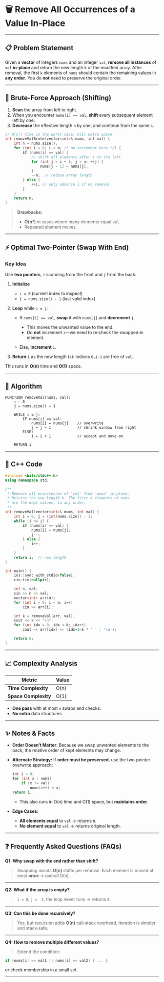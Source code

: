 # 🗑️ Remove All Occurrences of a Value In‑Place

---

## 📋 Problem Statement

Given a **vector** of integers `nums` and an integer `val`, **remove all instances** of `val` **in‑place** and return the new length `k` of the modified array.
After removal, the first `k` elements of `nums` should contain the remaining values in **any order**. You do **not** need to preserve the original order.

---

## 🐢 Brute‑Force Approach (Shifting)

1. **Scan** the array from left to right.
2. When you encounter `nums[i] == val`, **shift** every subsequent element left by one.
3. **Decrease** the effective length `n` by one, and continue from the same `i`.

```cpp
// O(n²) time in the worst case, O(1) extra space
int removeValBrute(vector<int>& nums, int val) {
    int n = nums.size();
    for (int i = 0; i < n; /* no increment here */) {
        if (nums[i] == val) {
            // shift all elements after i to the left
            for (int j = i + 1; j < n; ++j) {
                nums[j - 1] = nums[j];
            }
            --n;  // reduce array length
        } else {
            ++i; // only advance i if no removal
        }
    }
    return n;
}
```

> **Drawbacks:**
>
> * **O(n²)** in cases where many elements equal `val`.
> * Repeated element moves.

---

## ⚡ Optimal Two‑Pointer (Swap With End)

### **Key Idea**

Use **two pointers**, `i` scanning from the front and `j` from the back:

1. **Initialize**

   * `i = 0` (current index to inspect)
   * `j = nums.size() - 1` (last valid index)

2. **Loop** while `i ≤ j`:

   * If `nums[i] == val`, **swap** it with `nums[j]` and **decrement** `j`.

     * This moves the unwanted value to the end.
     * Do **not** increment `i`—we need to re‑check the swapped‑in element.
   * Else, **increment** `i`.

3. **Return** `i` as the new length (`k`): indices `0…i-1` are free of `val`.

This runs in **O(n)** time and **O(1)** space.

---

## 🔁 Algorithm

```text
FUNCTION removeVal(nums, val):
    i ← 0
    j ← nums.size() − 1

    WHILE i ≤ j:
        IF nums[i] == val:
            nums[i] ← nums[j]    // overwrite
            j ← j − 1            // shrink window from right
        ELSE:
            i ← i + 1            // accept and move on

    RETURN i
```

---

## 💾 C++ Code

```cpp
#include <bits/stdc++.h>
using namespace std;

/**
 * Removes all occurrences of 'val' from 'nums' in-place.
 * Returns the new length k. The first k elements of nums
 * are the kept values, in any order.
 */
int removeVal(vector<int>& nums, int val) {
    int i = 0, j = (int)nums.size() - 1;
    while (i <= j) {
        if (nums[i] == val) {
            nums[i] = nums[j];
            j--;
        } else {
            i++;
        }
    }
    return i;  // new length
}

int main() {
    ios::sync_with_stdio(false);
    cin.tie(nullptr);

    int n, val;
    cin >> n >> val;
    vector<int> arr(n);
    for (int i = 0; i < n; i++)
        cin >> arr[i];

    int k = removeVal(arr, val);
    cout << k << "\n";
    for (int idx = 0; idx < k; idx++)
        cout << arr[idx] << (idx+1<k ? ' ' : '\n');

    return 0;
}
```

---

## 📈 Complexity Analysis

| Metric               | Value |
| -------------------- | ----- |
| **Time Complexity**  | O(n)  |
| **Space Complexity** | O(1)  |

* **One pass** with at most `n` swaps and checks.
* **No extra** data structures.

---

## ✨ Notes & Facts

* **Order Doesn’t Matter:** Because we swap unwanted elements to the back, the relative order of kept elements may change.
* **Alternate Strategy:** If **order must be preserved**, use the two‑pointer overwrite approach:

  ```cpp
  int i = 0;
  for (int x : nums)
      if (x != val)
          nums[i++] = x;
  return i;
  ```

  * This also runs in O(n) time and O(1) space, but **maintains order**.
* **Edge Cases:**

  * **All elements equal** to `val` → returns `0`.
  * **No element equal** to `val` → returns original length.

---

## ❓ Frequently Asked Questions (FAQs)

**Q1: Why swap with the end rather than shift?**

> Swapping avoids **O(n)** shifts per removal. Each element is moved at most **once** → overall O(n).

---

**Q2: What if the array is empty?**

> `i = 0`, `j = -1`, the loop never runs → returns `0`.

---

**Q3: Can this be done recursively?**

> Yes, but recursion adds **O(n)** call‑stack overhead. Iteration is simpler and stack‑safe.

---

**Q4: How to remove multiple different values?**

> Extend the condition:

```cpp
if (nums[i] == val1 || nums[i] == val2) { ... }
```

or check membership in a small set.

---
